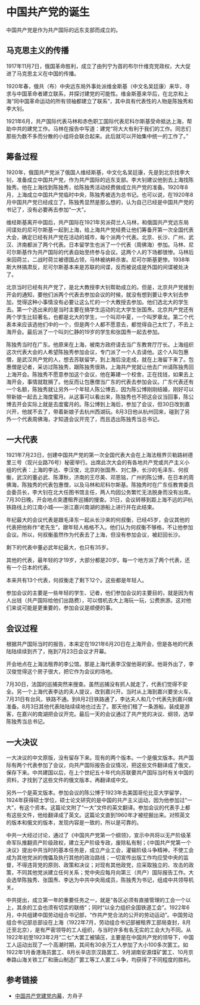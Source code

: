 # 中国共产党的诞生

中国共产党是作为共产国际的远东支部而成立的。

## 马克思主义的传播

1917年11月7日，俄国革命胜利，成立了由列宁为首的布尔什维克党政权，大大促进了马克思主义在中国的传播。

1920年春，俄共（布）中央远东局外事处派维金斯基（中文名吴廷康）来华，寻求与中国革命者建立联系，并探讨建党的可能性。维金斯基来华后，在北京和上海“同中国革命运动的所有领袖都建立了联系”，其中具有代表性的人物是陈独秀和李大钊。

1921年6月，共产国际代表马林和赤色职工国际代表尼科尔斯基受命抵达上海，帮助中共的建党工作。马林在报告中写道：建党“将大大有利于我们的工作。同志们那些为数不多而分散的小组将会联合起来。此后就可以开始集中统一的工作了。”

## 筹备过程

1920年，俄国共产党派了俄国人维经斯基，中文化名吴廷康，先是到北京找李大钊，准备成立中国共产党，作为共产国际的远东支部。李大钊建议他到去上海找陈独秀。他在上海找到陈独秀，给陈独秀活动经费做成立共产党的准备。1920年8月，上海成立中国共产党临时中央，陈独秀被选为总书记。也可以说，在1920年8月中国共产党已经成立了。陈独秀显然是那么想的，认为自己已经是中国共产党的书记了，没有必要再去参加“一大”。

维经斯基离开中国后，共产国际在1921年另派荷兰人马林，和俄国共产党远东局间谍处的尼可尔斯基一起到上海，给上海共产党经费让他们筹备开第一次全国代表大会，确定已经有共产党在活动的城市，每个派两个代表。北京、长沙、广州、武汉、济南都派了两个代表。日本留学生也派了一个代表（周佛海）参加。马林、尼可尔斯基作为共产国际的代表自始至终参与会议。这两个人的下场都很惨。马林后来回荷兰，二战时荷兰被德国占领，马林被纳粹杀害。尼可尔斯基更惨。1938年斯大林搞肃反，尼可尔斯基本来是苏联的间谍，反而被说成是外国的间谍被处决了。

北京当时已经有共产党了，是北大教授李大钊帮助成立的。但是，北京共产党接到开会的通知，要他们派两个代表去参加会议的时候，就没有想到要让李大钊去参加，觉得这种小事情没有必要让这么忙的一个大教授去参加。他们选北大的学生去。第一个选出来的是当时主要在搞学生运动的北大学生张国焘。北京共产党还有两个学生比较著名，也都是北大的学生，一个叫邓中夏，一个叫罗章龙。第二个代表本来应该选他们中的一个，但是两个人都不愿意去，都觉得自己太忙了，不去上海开会。最后派了一个叫刘仁静的19岁的学生和张国焘一起去参加。

陈独秀当时在广东。他原来在上海，被南方政府请去当广东教育厅厅长。上海组织这次代表大会的人希望陈独秀参加会议，专门派了一个人去请他。这个人叫包惠僧，是武汉共产党的人，想去苏联留学，到上海后没走成，就在上海留下来了。包惠僧是记者，采访过陈独秀，跟陈独秀很熟，上海共产党就让他去广州请陈独秀回上海开会。陈独秀不愿意参加这个会议，他在筹建一个校舍，正在找钱，如果去上海开会，事情就耽搁了。他反而让包惠僧当广东的代表去参加会议。广东代表还有一个名额，陈独秀就让另外一个年轻人陈公博去，因为陈公博刚刚结婚，刚好可以带新娘一起去上海度蜜月。从这事可以看出来，陈独秀也不把这会议当回事，陈公博去开会实际上就是去度蜜月的。陈公博到上海后，参加了会议，但30日改到嘉兴开，他就不去了，带着新娘子去杭州西湖玩。8月3日他从杭州回来，碰到了另外一个代表周佛海，才知道会议开完了，而且选出陈独秀当总书记。

## 一大代表

1921年7月23日，创建中国共产党的第一次全国代表大会在上海法租界贝勒路树德里三号（现兴业路76号）秘密举行。出席此次大会的有各地共产党或共产主义小组的代表：上海的李达、李汉俊，北京的张国焘、刘仁静，长沙的毛泽东、何叔衡，武汉的董必武、陈潭秋，济南的王尽美、邓恩铭，广州的陈公博，在日本的周佛海，陈独秀的代表包惠僧，以及马林和尼科尔斯基。陈独秀时在广东任教育委员会委员长，李大钊在北大任图书馆主任，两人均因公务繁忙无法脱身而没有出席。7月30日晚，开会地点突遭租界巡捕的搜查。31日，会议转移到距上海不远的沪杭铁路线上的江南小城——浙江嘉兴南湖的游船上进行并在此结束。

年纪最大的会议代表是跟毛泽东一起从长沙来的何叔衡，已经45岁，会议其他的代表把他称作“老先生”，跟年轻人格格不入。他们认为何叔衡不够格，不让他参加会议。所以，何叔衡虽然作为代表去了上海，但没有参加会议，被赶回长沙。

剩下的代表中董必武年纪最大，也只有35岁。

其他的代表，最年轻的才19岁，大部分都是20岁。每一个地方派了两个代表，还有一个日本的代表。

本来共有13个代表，何叔衡走了剩下12个。这些都是年轻人。

参加会议的主要是一些年轻的学生、记者，他们参加会议的主要目的，就是因为有人出钱（共产国际给他们出路费），可以借机去大上海玩一玩，公费旅游。这对他们来说可能是更重要的，参加会议是顺便的事。

## 会议过程

根据共产国际当时的报告，本来定在1921年6月20日在上海开会，但是各地的代表陆陆续续到齐了，拖到7月23日会议才开幕。

开会地点在上海法租界的李公馆。那是上海代表李汉俊他哥的家。他哥外出了，李汉俊觉得这个房子很大，把它作为会议的场地。

7月30日，法国的巡捕突然来搜查。虽然巡捕没有抓人就走了，代表们觉得不安全。另一个上海代表李达的夫人提议，改到嘉兴开。当时从上海到嘉兴要坐火车，7月31日有台风，铁路不通。到8月2日铁路通了，李达夫人和几个代表先到嘉兴做准备。8月3日其他代表陆陆续续地也过去了。那天他们租了一条游船，装成是游客，在嘉兴的南湖把会议开完。最后一天的会议通过了共产党的决议、纲领，选举陈独秀当总书记。

## 一大决议

一大决议的中文原版，没有留存下来。现有的两个版本。一个是俄文版本。共产国际有两个代表参加了会议，向共产国际报告会议情况，把这些文件翻译成了俄文，保存下来。中共建国以后，在上个世纪五十年代向苏联要共产国际当时有关中国的资料，才找到了这些文件的俄文版本，再翻译成中文。

另外一个是英文版本。参加会议的陈公博于1923年去美国哥伦比亚大学留学，1924年获得硕士学位，硕士论文研究的是中国的共产主义运动，因为他参加过“一大”，有这个资本。这篇论文附了“一大”文件的英文翻译。参加会议的代表手上都有这些文件，他给翻译成了英文。这篇论文直到1960年才被挖掘出来。对照英文的版本和俄文的版本，发现内容是一致的，所以是可靠的。

中共一大经过讨论，通过了《中国共产党第一个纲领》，宣示中共将以无产阶级革命军队推翻资产阶级政权，建立无产阶级专政，废除私有制；《中国共产党第一个决议》提出中共当时的基本任务是，成立产业工会，灌输阶级斗争精神，不使工会成为其他党派的傀儡及执行其他的政治路线；一切宣传出版工作均应受中央的监督，不得违背党的原则、政策和决议；对现有其他政党，应采取独立的、攻击的政策，不同其他党派建立任何关系；党中央应每月向第三（共产）国际报告工作。大会选举陈独秀、张国焘、李达为中共中央局成员，陈独秀为书记，组成中共领导机关。

中共提出，成立第一年的重要任务之一，就是“各区必须有直接管理的工会一个以上，其余的工会也须有切实的联络”；同时“以全力组织全国铁道工会”。1922年6月，中共组建中国劳动组合书记部，“作共产党合法的公开的劳动运动”。中国劳动组合书记部总部设在上海（1922年7月，劳动组合书记部被租界工部局查封，8月迁至北京），是有严密领导的工人组织，与当时许多有名无实的工会大为不同。从1922年初至1923年2月“二七”大罢工被镇压，主要是在中国共产党的领导下，中国工人运动出现了一个高潮时期，其间有30余万工人参加了大小100多次罢工。如1922年1月香港海员罢工、8月长辛店京汉路罢工、9月湖南安源煤矿罢工、10月京奉路山海关铁工厂和唐山制造厂罢工等工人罢工斗争，均获得了不同程度的胜利。

## 参考链接

- [中国共产党建党内幕](https://fangshimin.medium.com/%E4%B8%AD%E5%9B%BD%E5%85%B1%E4%BA%A7%E5%85%9A%E5%BB%BA%E5%85%9A%E5%86%85%E5%B9%95-a58ba38b2b3)，方舟子


